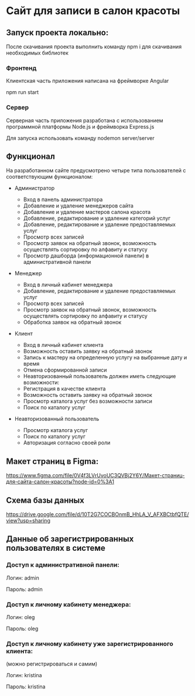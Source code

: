 # Сайт для записи в салон красоты

## Запуск проекта локально:

После скачивания проекта выполнить команду npm i для скачивания необходимых библиотек

### Фронтенд

Клиентская часть приложения написана на фреймворке Angular

npm run start

### Сервер

Серверная часть приложения разработана с использованием программной платформы Node.js и фреймворка Express.js

Для запуска использовать команду nodemon server/server

## Функционал

На разработанном сайте предусмотрено четыре типа пользователей с соответствующим функционалом:

- Администратор

  - Вход в панель администратора
  - Добавление и удаление менеджеров сайта
  - Добавление и удаление мастеров салона красота
  - Добавление, редактирование и удаление категорий услуг
  - Добавление, редактирование и удаление предоставляемых услуг
  - Просмотр всех записей
  - Просмотр заявок на обратный звонок, возможность осуществлять сортировку по алфавиту и статусу
  - Просмотр дашборда (информационной панели) в административной панели

- Менеджер

  - Вход в личный кабинет менеджера
  - Добавление, редактирование и удаление предоставляемых услуг
  - Просмотр всех записей
  - Просмотр заявок на обратный звонок, возможность осуществлять сортировку по алфавиту и статусу
  - Обработка заявок на обратный звонок

- Клиент

  - Вход в личный кабинет клиента
  - Возможность оставить заявку на обратный звонок
  - Запись к мастеру на определенную услугу на выбранные дату и время
  - Отмена сформированной записи
  - Неавторизованный пользователь должен иметь следующие возможности:
  - Регистрация в качестве клиента
  - Возможность оставить заявку на обратный звонок
  - Просмотр каталога услуг без возможности записи
  - Поиск по каталогу услуг

- Неавторизованный пользователь

  - Просмотр каталога услуг
  - Поиск по каталогу услуг
  - Авторизация согласно своей роли

## Макет страниц в Figma:

https://www.figma.com/file/0V4f3LVrUvoUC3QVBj2Y6Y/Макет-страниц-для-сайта-салон-красоты?node-id=0%3A1

## Схема базы данных

https://drive.google.com/file/d/10T2G7COCBOnmB_HhLA_V_AFXBCtbfQTE/view?usp=sharing

## Данные об зарегистрированных пользователях в системе

### Доступ к административной панели:

Логин: admin

Пароль: admin

### Доступ к личному кабинету менеджера:

Логин: oleg

Пароль: oleg

### Доступ к личному кабинету уже зарегистрированного клиента:

(можно регистрироваться и самим)

Логин: kristina

Пароль: kristina
